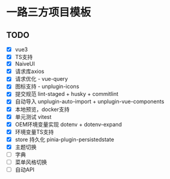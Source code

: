 # 一路三方项目模板

## TODO

- [x] vue3
- [x] TS支持
- [x] NaiveUI
- [x] 请求库axios
- [x] 请求优化 - vue-query
- [x] 图标支持 - unplugin-icons
- [x] 提交规范 lint-staged + husky + commitlint
- [x] 自动导入 unplugin-auto-import + unplugin-vue-components
- [x] 本地预览，docker支持
- [x] 单元测试 vitest
- [x] OEM环境变量实现 dotenv + dotenv-expand
- [x] 环境变量TS支持
- [x] store 持久化 pinia-plugin-persistedstate
- [x] 主题切换
- [ ] 字典
- [ ] 菜单风格切换
- [ ] 自动API
